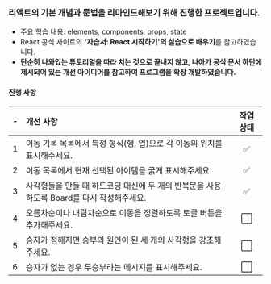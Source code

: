 ### 리액트의 기본 개념과 문법을 리마인드해보기 위해 진행한 프로젝트입니다.

- 주요 학습 내용: elements, components, props, state
- React 공식 사이트의 **'자습서: React 시작하기'의 실습으로 배우기**를 참고하였습니다.
- **단순히 나와있는 튜토리얼을 따라 치는 것으로 끝내지 않고, 나아가 공식 문서 하단에 제시되어 있는 개선 아이디어를 참고하여 프로그램을 확장 개발하였습니다.**

#### 진행 사항

|  -  | 개선 사항 | 작업 상태                                                                            |
| :-- | :-------- | :---------------------------------------------------------------------------------------: |
| 1   | 이동 기록 목록에서 특정 형식(행, 열)으로 각 이동의 위치를 표시해주세요. | ✅                  |
| 2   | 이동 목록에서 현재 선택된 아이템을 굵게 표시해주세요. | ✅                                    |
| 3   | 사각형들을 만들 때 하드코딩 대신에 두 개의 반복문을 사용하도록 Board를 다시 작성해주세요. | ✅ |
| 4   | 오름차순이나 내림차순으로 이동을 정렬하도록 토글 버튼을 추가해주세요. | ⬜                   |
| 5   | 승자가 정해지면 승부의 원인이 된 세 개의 사각형을 강조해주세요. | ⬜                          |
| 6   | 승자가 없는 경우 무승부라는 메시지를 표시해주세요. | ⬜                                       |
